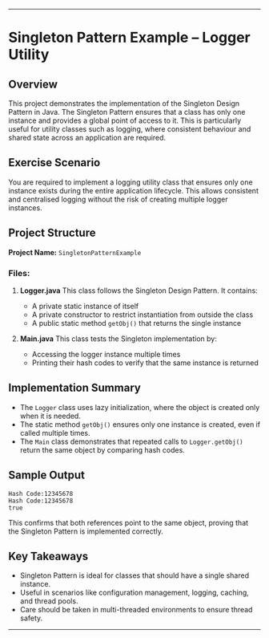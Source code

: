 
---

# Singleton Pattern Example – Logger Utility

## Overview

This project demonstrates the implementation of the Singleton Design Pattern in Java. The Singleton Pattern ensures that a class has only one instance and provides a global point of access to it. This is particularly useful for utility classes such as logging, where consistent behaviour and shared state across an application are required.

## Exercise Scenario

You are required to implement a logging utility class that ensures only one instance exists during the entire application lifecycle. This allows consistent and centralised logging without the risk of creating multiple logger instances.

## Project Structure

**Project Name:** `SingletonPatternExample`

### Files:

1. **Logger.java**
   This class follows the Singleton Design Pattern. It contains:

   * A private static instance of itself
   * A private constructor to restrict instantiation from outside the class
   * A public static method `getObj()` that returns the single instance

2. **Main.java**
   This class tests the Singleton implementation by:

   * Accessing the logger instance multiple times
   * Printing their hash codes to verify that the same instance is returned

## Implementation Summary

* The `Logger` class uses lazy initialization, where the object is created only when it is needed.
* The static method `getObj()` ensures only one instance is created, even if called multiple times.
* The `Main` class demonstrates that repeated calls to `Logger.getObj()` return the same object by comparing hash codes.

## Sample Output

```
Hash Code:12345678
Hash Code:12345678
true
```

This confirms that both references point to the same object, proving that the Singleton Pattern is implemented correctly.

## Key Takeaways

* Singleton Pattern is ideal for classes that should have a single shared instance.
* Useful in scenarios like configuration management, logging, caching, and thread pools.
* Care should be taken in multi-threaded environments to ensure thread safety.

---

